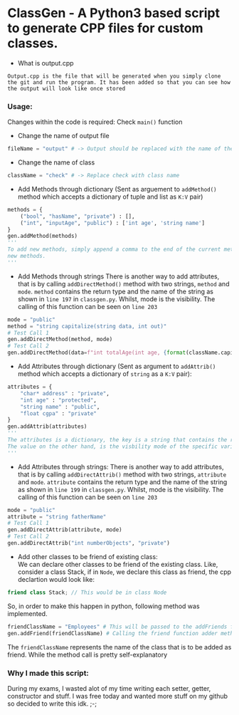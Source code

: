 # ClassGen - A Python3 based script to generate CPP files for custom classes.

- What is output.cpp
```
Output.cpp is the file that will be generated when you simply clone the git and run the program. It has been added so that you can see how the output will look like once stored
```

### Usage:
Changes within the code is required:
Check `main()` function
- Change the name of output file
```python
fileName = "output" # -> Output should be replaced with the name of the file.
```
- Change the name of class
```python
className = "check" # -> Replace check with class name
```
- Add Methods through dictionary (Sent as arguement to `addMethod()` method which accepts a dictionary of tuple and list as `K:V` pair)
```python
methods = {
	("bool", "hasName", "private") : [],
	("int", "inputAge", "public") : ['int age', 'string name']
}
gen.addMethod(methods)
'''
To add new methods, simply append a comma to the end of the current methods dictionary, and keep on adding
new methods.
'''
```
- Add Methods through strings
There is another way to add attributes, that is by calling `addDirectMethod()` method with two strings, `method` and `mode`. `method` contains the return type and the name of the string as shown in `line 197` in `classgen.py`. Whilst, mode is the visibility. The calling of this function can be seen on `line 203`
```python
mode = "public"
method = "string capitalize(string data, int out)"
# Test Call 1
gen.addDirectMethod(method, mode)
# Test Call 2
gen.addDirectMethod(data=f"int totalAge(int age, {format(className.capitalize())} obj)", mode="protected")
```
- Add Attributes through dictionary (Sent as argument to `addAttrib()` method which accepts a dictionary of `string` as a `K:V` pair):
```python
attributes = {
	"char* address" : "private",
	"int age" : "protected",
	"string name" : "public",
	"float cgpa" : "private"
}
gen.addAttrib(attributes)
'''
The attributes is a dictionary, the key is a string that contains the return type + variable name.
The value on the other hand, is the visbility mode of the specific variable in the class
'''
```
- Add Attributes through strings:
There is another way to add attributes, that is by calling `addDirectAttrib()` method with two strings, `attribute` and `mode`. `attribute` contains the return type and the name of the string as shown in `line 199` in `classgen.py`. Whilst, mode is the visibility. The calling of this function can be seen on `line 203`
```python
mode = "public"
attribute = "string fatherName"
# Test Call 1
gen.addDirectAttrib(attribute, mode)
# Test Call 2
gen.addDirectAttrib("int numberObjects", "private")
```
- Add other classes to be friend of existing class:<br>
We can declare other classes to be friend of the existing class. Like, consider a class Stack, if in `Node`, we declare this class as friend, the cpp declartion would look like:
```cpp
friend class Stack; // This would be in class Node
```
So, in order to make this happen in python, following method was implemented.
```python
friendClassName = "Employees" # This will be passed to the addFriends function to make this class a friend of the existing class
gen.addFriend(friendClassName) # Calling the friend function adder method.
```
The `friendClassName` represents the name of the class that is to be added as friend. While the method call is pretty self-explanatory

### Why I made this script:
During my exams, I wasted alot of my time writing each setter, getter, constructor and stuff. I was free today and wanted more stuff on my github so decided to write this idk. ;-;

<!--
[![carbon.png](https://i.postimg.cc/WphxysSH/carbon.png)](https://postimg.cc/RqxP65k7)
-->
